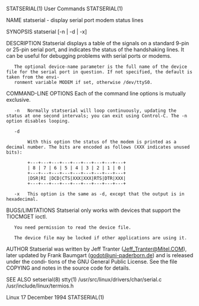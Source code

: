 STATSERIAL(1)                                                               User Commands                                                              STATSERIAL(1)

NAME
       statserial - display serial port modem status lines

SYNOPSIS
       statserial [-n |  -d | -x] <device-name>

DESCRIPTION
       Statserial displays a table of the signals on a standard 9-pin or 25-pin serial port, and indicates the status of the handshaking lines. It can be useful for
       debugging problems with serial ports or modems.

       The optional device-name parameter is the full name of the device file for the serial port in question. If not specified, the default is taken from the envi‐
       ronment variable MODEM if set, otherwise /dev/ttyS0.

COMMAND-LINE OPTIONS
       Each of the command line options is mutually exclusive.

       -n   Normally statserial will loop continuously, updating the status at one second intervals; you can exit using Control-C. The -n option disables looping.

       -d

            With this option the status of the modem is printed as a decimal number. The bits are encoded as follows (XXX indicates unused bits):

            +---+---+---+---+---+---+---+---+---+
            | 8 | 7 | 6 | 5 | 4 | 3 | 2 | 1 | 0 |
            +---+---+---+---+---+---+---+---+---+
            |DSR|RI |DCD|CTS|XXX|XXX|RTS|DTR|XXX|
            +---+---+---+---+---+---+---+---+---+

       -x   This option is the same as -d, except that the output is in hexadecimal.

BUGS/LIMITATIONS
       Statserial only works with devices that support the TIOCMGET ioctl.

       You need permission to read the device file.

       The device file may be locked if other applications are using it.

AUTHOR
       Statserial  was  written  by Jeff Tranter (Jeff_Tranter@Mitel.COM), later updated by Frank Baumgart (godot@uni-paderborn.de) and is released under the condi‐
       tions of the GNU General Public License.  See the file COPYING and notes in the source code for details.

SEE ALSO
       setserial(8) stty(1)
       /usr/src/linux/drivers/char/serial.c /usr/include/linux/termios.h

Linux                                                                     17 December 1994                                                             STATSERIAL(1)
